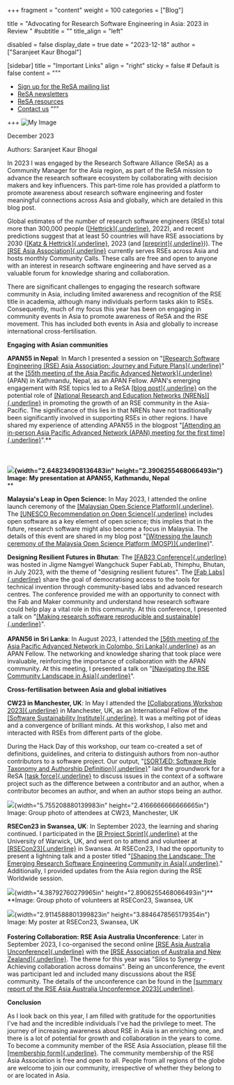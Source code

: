 +++
fragment = "content"
weight = 100
categories = ["Blog"]

title = "Advocating for Research Software Engineering in Asia: 2023 in Review "
#subtitle = ""
title_align = "left"

disabled = false
display_date = true
date = "2023-12-18"
author = ["Saranjeet Kaur Bhogal"]

[sidebar]
  title = "Important Links"
  align = "right"
  sticky = false # Default is false
  content = """
  * [Sign up for the ReSA mailing list](https://landing.mailerlite.com/webforms/landing/i5e1h2)
  * [ReSA newsletters](/news)
  * [ReSA resources](/resa-resources)
  * [Contact us](/contact)
  """

+++
![My Image](IMG_3080-1440x1080.jpg)

December 2023

Authors: Saranjeet Kaur Bhogal

In 2023 I was engaged by the Research Software Alliance (ReSA) as a
Community Manager for the Asia region, as part of the ReSA mission to
advance the research software ecosystem by collaborating with decision
makers and key influencers. This part-time role has provided a platform
to promote awareness about research software engineering and foster
meaningful connections across Asia and globally, which are detailed in
this blog post.

Global estimates of the number of research software engineers (RSEs)
total more than 300,000 people
([[Hettrick]{.underline}](https://slides.com/simonhettrick/how-many-rses),
2022), and recent predictions suggest that at least 50 countries will
have RSE associations by 2030 ([[Katz &
Hettrick]{.underline}](https://ieeexplore.ieee.org/document/10254813),
2023 (and [[preprint]{.underline}](https://arxiv.org/abs/2308.07796))).
The [[RSE Asia
Association]{.underline}](https://rse-asia.github.io/RSE_Asia/)
currently serves RSEs across Asia and hosts monthly Community Calls.
These calls are free and open to anyone with an interest in research
software engineering and have served as a valuable forum for knowledge
sharing and collaboration.

There are significant challenges to engaging the research software
community in Asia, including limited awareness and recognition of the
RSE title in academia, although many individuals perform tasks akin to
RSEs. Consequently, much of my focus this year has been on engaging in
community events in Asia to promote awareness of ReSA and the RSE
movement. This has included both events in Asia and globally to increase
international cross-fertilisation.

**Engaging with Asian communities**

**APAN55 in Nepal**: In March I presented a session on "[[Research
Software Engineering (RSE) Asia Association: Journey and Future
Plans]{.underline}](https://zenodo.org/record/7817687)" at the [[55th
meeting of the Asia Pacific Advanced
Network]{.underline}](https://apan55.apan.net/) (APAN) in Kathmandu,
Nepal, as an APAN Fellow. APAN's emerging engagement with RSE topics led
to a ReSA [[blog
post]{.underline}](https://www.researchsoft.org/blog/2023-04/) on the
potential role of [[National Research and Education Networks
(NRENs)]{.underline}](https://en.wikipedia.org/wiki/National_research_and_education_network)
in promoting the growth of an RSE community in the Asia-Pacific. The
significance of this lies in that NRENs have not traditionally been
significantly involved in supporting RSEs in other regions. I have
shared my experience of attending APAN55 in the blogpost "[[Attending an
in-person Asia Pacific Advanced Network (APAN) meeting for the first
time]{.underline}](https://www.software.ac.uk/blog/attending-person-asia-pacific-advanced-network-apan-meeting-first-time)".**\
\
\
\
**![](vertopal_e19cac405c864bd881346cc92ce2d5f7/media/image1.png){width="2.648234908136483in"
height="2.3906255468066493in"}**\
**Image: My presentation at APAN55, Kathmandu, Nepal**\
**

**Malaysia's Leap in Open Science:** In May 2023, I attended the online
launch ceremony of the [[Malaysian Open Science
Platform]{.underline}](https://mosp.gov.my). The [[UNESCO Recommendation
on Open
Science]{.underline}](https://www.unesco.org/en/open-science/about?TSPD_101_R0=080713870fab200037bbeb8c233414942bdcf3218a94f721de67db0d60eb49a50902464c27198bb508bdc1ccb21430000d7c30228f0a3dd27d58935091092f24c9d11480dc14d2c2789766cdaf9dded734b0497dcc2a254045f03176b39b4795)
includes open software as a key element of open science; this implies
that in the future, research software might also become a focus in
Malaysia. The details of this event are shared in my blog post
"[[Witnessing the launch ceremony of the Malaysia Open Science Platform
(MOSP)]{.underline}](https://www.software.ac.uk/blog/witnessing-launch-ceremony-malaysia-open-science-platform-mosp)".

**Designing Resilient Futures in Bhutan**: The [[FAB23
Conference]{.underline}](https://fab23.fabevent.org) was hosted in Jigme
Namgyel Wangchuck Super FabLab, Thimphu, Bhutan, in July 2023, with the
theme of "designing resilient futures". The [[Fab
Labs]{.underline}](https://www.fablabs.io) share the goal of
democratising access to the tools for technical invention through
community-based labs and advanced research centres. The conference
provided me with an opportunity to connect with the Fab and Maker
community and understand how research software could help play a vital
role in this community. At this conference, I presented a talk on
"[[Making research software reproducible and
sustainable]{.underline}](https://zenodo.org/record/8191155)".\
\
**APAN56 in Sri Lanka**: In August 2023, I attended the [[56th meeting
of the Asia Pacific Advanced Network in Colombo, Sri
Lanka]{.underline}](https://apan56.apan.net) as an APAN Fellow. The
networking and knowledge sharing that took place were invaluable,
reinforcing the importance of collaboration with the APAN community. At
this meeting, I presented a talk on "[[Navigating the RSE Community
Landscape in Asia]{.underline}](https://zenodo.org/records/8278704)".

**Cross-fertilisation between Asia and global initiatives**

**CW23 in Manchester, UK**: In May I attended the [[Collaborations
Workshop
2023]{.underline}](https://www.software.ac.uk/workshop/collaborations-workshop-2023-cw23-0)
in Manchester, UK, as an International Fellow of the [[Software
Sustainability Institute]{.underline}](https://www.software.ac.uk). It
was a melting pot of ideas and a convergence of brilliant minds. At this
workshop, I also met and interacted with RSEs from different parts of
the globe.

During the Hack Day of this workshop, our team co-created a set of
definitions, guidelines, and criteria to distinguish authors from
non-author contributors to a software project. Our output, \"[[SORTÆD:
Software Role Taxonomy and Authorship
Definition]{.underline}](https://sdruskat.net/software-authorship/)\"
laid the groundwork for a ReSA [[task
force]{.underline}](https://www.researchsoft.org/taskforces/) to discuss
issues in the context of a software project such as the difference
between a contributor and an author, when a contributor becomes an
author, and when an author stops being an author.

![](vertopal_e19cac405c864bd881346cc92ce2d5f7/media/image3.png){width="5.755208880139983in"
height="2.4166666666666665in"}\
Image: Group photo of attendees at CW23, Manchester, UK

**RSECon23 in Swansea, UK**: In September 2023, the learning and sharing
continued. I participated in the [[R Project
Sprint]{.underline}](https://contributor.r-project.org/r-project-sprint-2023/)
at the University of Warwick, UK, and went on to attend and volunteer at
[[RSECon23]{.underline}](https://rsecon23.society-rse.org) in Swansea.
At RSECon23, I had the opportunity to present a lightning talk and a
poster titled \"[[Shaping the Landscape: The Emerging Research Software
Engineering Community in
Asia]{.underline}](https://zenodo.org/records/8300052).\" Additionally,
I provided updates from the Asia region during the RSE Worldwide
session.

![](vertopal_e19cac405c864bd881346cc92ce2d5f7/media/image4.png){width="4.38792760279965in"
height="2.8906255468066493in"}**\
**Image: Group photo of volunteers at RSECon23, Swansea, UK

![](vertopal_e19cac405c864bd881346cc92ce2d5f7/media/image2.jpg){width="2.9114588801399823in"
height="3.8846478565179354in"}\
Image: My poster at RSECon23, Swansea, UK\
\
**Fostering Collaboration: RSE Asia Australia Unconference**: Later in
September 2023, I co-organised the second online [[RSE Asia Australia
Unconference]{.underline}](https://rseaa.github.io) with the [[RSE
Association of Australia and New
Zealand]{.underline}](https://rse-aunz.github.io/). The theme for this
year was "Silos to Synergy - Achieving collaboration across domains".
Being an unconference, the event was participant led and included many
discussions about the RSE community. The details of the unconference can
be found in the [[summary report of the RSE Asia Australia Unconference
2023]{.underline}](https://figshare.com/articles/online_resource/2023_Research_Software_Engineer_Asia_Australia_Unconference_Summary_Report/24309634).

**Conclusion**

As I look back on this year, I am filled with gratitude for the
opportunities I\'ve had and the incredible individuals I\'ve had the
privilege to meet. The journey of increasing awareness about RSE in Asia
is an enriching one, and there is a lot of potential for growth and
collaboration in the years to come. To become a community member of the
RSE Asia Association, please fill the [[membership
form]{.underline}](https://docs.google.com/forms/d/e/1FAIpQLSci4FOE7wBeDJQowDSmweujLhJFfzr2rut46yKJc0agkE7Jug/viewform).
The community membership of the RSE Asia Association is free and open to
all. People from all regions of the globe are welcome to join our
community, irrespective of whether they belong to or are located in
Asia.

